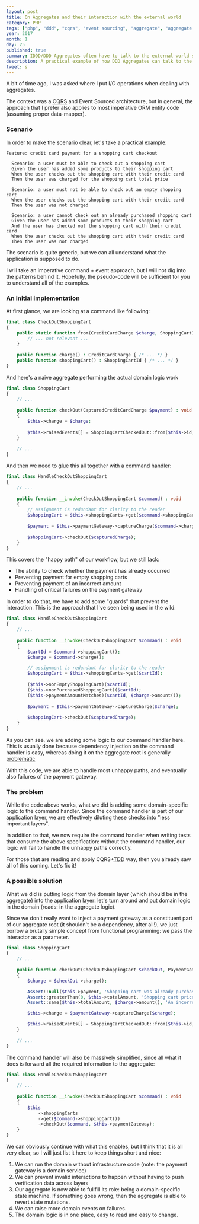 ```yaml
---
layout: post
title: On Aggregates and their interaction with the external world
category: PHP
tags: ["php", "ddd", "cqrs", "event sourcing", "aggregate", "aggregate root", "patterns", "clean code"]
year: 2017
month: 1
day: 25
published: true
summary: IDDD/DDD Aggregates often have to talk to the external world somehow: a practical approachs
description: A practical example of how DDD Aggregates can talk to the external world without the need to "know" about its 
tweet: s
---
```


<p>
    A bit of time ago, I was asked where I put I/O operations when dealing with
    aggregates.
</p>

<!-- link to verraes' tweet here -->

<p>
    The context was a <abbr title="command query responsibility segregation">CQRS</abbr>
    and Event Sourced architecture, but in general, the approach that I prefer also applies to most
    imperative ORM entity code (assuming proper data-mapper).
</p>

<h3>Scenario</h3>

<p>
    In order to make the scenario clear, let's take a practical example:
</p>

~~~gherkin
Feature: credit card payment for a shopping cart checkout

  Scenario: a user must be able to check out a shopping cart
  Given the user has added some products to their shopping cart
  When the user checks out the shopping cart with their credit card
  Then the user was charged for the shopping cart total price
  
  Scenario: a user must not be able to check out an empty shopping cart
  When the user checks out the shopping cart with their credit card
  Then the user was not charged
  
  Scenario: a user cannot check out an already purchased shopping cart
  Given the user has added some products to their shopping cart
  And the user has checked out the shopping cart with their credit card
  When the user checks out the shopping cart with their credit card
  Then the user was not charged
~~~

<p>
    The scenario is quite generic, but we can all understand what the application is
    supposed to do.
</p>

<p>
    I will take an imperative command + event approach, but I will not dig into the patterns
    behind it. Hopefully, the pseudo-code will be sufficient for you to understand all
    of the examples.
</p>

<h3>An initial implementation</h3>

<p>
    At first glance, we are looking at a command like following:
</p>

~~~php
final class CheckOutShoppingCart
{
    public static function from(CreditCardCharge $charge, ShoppingCartId $shoppingCart) : self {
        // ... not relevant ...
    }
    
    public function charge() : CreditCardCharge { /* ... */ }
    public function shoppingCart() : ShoppingCartId { /* ... */ }
}
~~~

<p>
    And here's a naive aggregate performing the actual domain logic work
</p>

~~~php
final class ShoppingCart
{
    // ... 
    
    public function checkOut(CapturedCreditCardCharge $payment) : void
    {
        $this->charge = $charge;
        
        $this->raisedEvents[] = ShoppingCartCheckedOut::from($this->id, $this->charge);
    }
    
    // ... 
}
~~~

<p>
    And then we need to glue this all together with a command handler:
</p>

~~~php
final class HandleCheckOutShoppingCart
{
    // ... 
    
    public function __invoke(CheckOutShoppingCart $command) : void
    {
        // assignment is redundant for clarity to the reader
        $shoppingCart = $this->shoppingCarts->get($command->shoppingCart());
        
        $payment = $this->paymentGateway->captureCharge($command->charge());
        
        $shoppingCart->checkOut($capturedCharge);
    }
}
~~~

<p>
    This covers the "happy path" of our workflow, but we still lack:
</p>

<ul>
    <li>The ability to check whether the payment has already occurred</li>
    <li>Preventing payment for empty shopping carts</li>
    <li>Preventing payment of an incorrect amount</li>
    <li>Handling of critical failures on the payment gateway</li>
</ul>

<p>
    In order to do that, we have to add some "guards" that prevent the interaction.
    This is the approach that I've seen being used in the wild:
</p>


~~~php
final class HandleCheckOutShoppingCart
{
    // ... 
    
    public function __invoke(CheckOutShoppingCart $command) : void
    {
        $cartId = $command->shoppingCart();
        $charge = $command->charge();

        // assignment is redundant for clarity to the reader
        $shoppingCart = $this->shoppingCarts->get($cartId);
        
        ($this->nonEmptyShoppingCart)($cartId);
        ($this->nonPurchasedShoppingCart)($cartId);
        ($this->paymentAmountMatches)($cartId, $charge->amount());
        
        $payment = $this->paymentGateway->captureCharge($charge);
        
        $shoppingCart->checkOut($capturedCharge);
    }
}
~~~

<p>
    As you can see, we are adding some logic to our command handler here.
    This is usually done because dependency injection on the command handler
    is easy, whereas doing it on the aggregate root is generally <a
    href="http://misko.hevery.com/2008/09/30/to-new-or-not-to-new/" target="_blank">problematic</a>
</p>

<p>
    With this code, we are able to handle most unhappy paths, and eventually
    also failures of the payment gateway.
</p>

<h3>The problem</h3>

<p>
    While the code above works, what we did is adding some domain-specific logic
    to the command handler. Since the command handler is part of our application
    layer, we are effectively diluting these checks into "less important layers". 
</p>

<p>
    In addition to that, we now require the command handler when writing tests
    that consume the above specification: without the command handler, our logic
    will fail to handle the unhappy paths correctly.
</p>

<p>
    For those that are reading and apply CQRS+<abbr title="Event Sourcing>ES</abbr>:
    you also know that those guard aren't that simple to implement!
    Read models, projections... Oh my!
</p>

<p>
    Also: what if we wanted to react to those failures, rather than just stop
    execution? Who is responsible or that?
</p>

<p>
    If you went the <abbr title="test driven development">TDD</abbr> way, then
    you already saw all of this coming. Let's fix it!
</p>

<h3>A possible solution</h3>

<p>
    What we did is putting logic from the domain layer (which should be in the aggregate)
    into the application layer: let's turn around and put domain logic in the domain (reads:
    in the aggregate logic).
</p>

<p>
    Since we don't really want to inject a payment gateway as a constituent part
    of our aggregate root (it shouldn't be a dependency, after all!), we just borrow
    a brutally simple concept from functional programming: we pass the interactor
    as a parameter.
</p>

~~~php
final class ShoppingCart
{
    // ... 
    
    public function checkOut(CheckOutShoppingCart $checkOut, PaymentGateway $paymentGateway) : void
    {
        $charge = $checkOut->charge();

        Assert::null($this->payment, 'Shopping cart was already purchased');
        Assert::greaterThan(0, $this->totalAmount, 'Shopping cart price is invalid');
        Assert::same($this->totalAmount, $charge->amount(), 'An incorrect amount is being paid');

        $this->charge = $paymentGateway->captureCharge($charge);

        $this->raisedEvents[] = ShoppingCartCheckedOut::from($this->id, $this->charge);
    }
    
    // ... 
}
~~~

<p>
    The command handler will also be massively simplified, since all what it
    does is forward all the required information to the aggregate:
</p>

~~~php
final class HandleCheckOutShoppingCart
{
    // ... 
    
    public function __invoke(CheckOutShoppingCart $command) : void
    {
        $this
            ->shoppingCarts
            ->get($command->shoppingCart())
            ->checkOut($command, $this->paymentGateway);
    }
}
~~~

<p>
    We can obviously continue with what this enables, but I think that it is all very clear,
    so I will just list it here to keep things short and nice:
</p>

<ol>
    <li>
        We can run the domain without infrastructure code (note: the payment gateway is a
        domain service)
    </li>
    <li>
        We can prevent invalid interactions to happen without having to push verification
        data across layers
    </li>
    <li>
        Our aggregate is now able to fullfill its role: being a domain-specific state machine.
        If something goes wrong, then the aggregate is able to revert state mutations.
    </li>
    <li>
        We can raise more domain events on failures.
    </li>
    <li>
        The domain logic is in one place, easy to read and easy to change.
    </li>
</ol>
